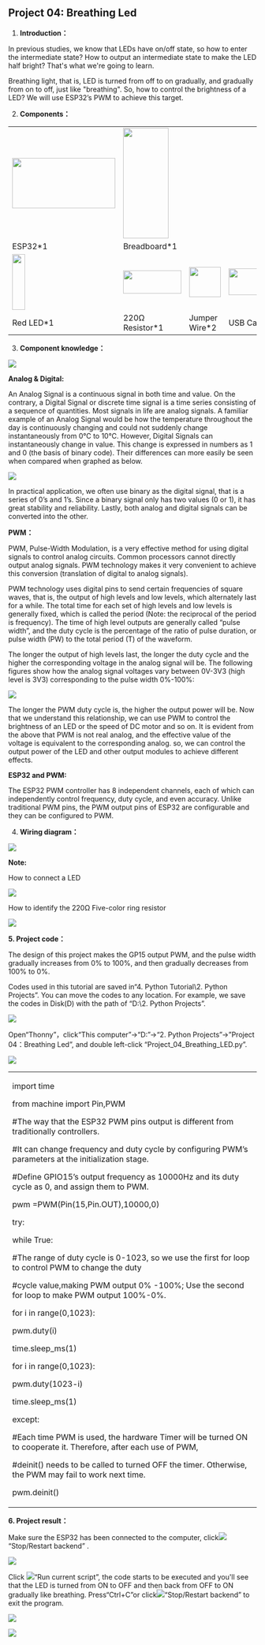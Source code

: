 ## Project 04: Breathing Led

1.  **Introduction：**

In previous studies, we know that LEDs have on/off state, so how to
enter the intermediate state? How to output an intermediate state to
make the LED half bright? That's what we're going to learn.

Breathing light, that is, LED is turned from off to on gradually, and
gradually from on to off, just like "breathing". So, how to control the
brightness of a LED? We will use ESP32’s PWM to achieve this target.

2.  **Components：**

<table>
<tbody>
<tr class="odd">
<td><img src="https://raw.githubusercontent.com/keyestudio/KS5012-Keyestudio-ESP32-Learning-Kit-Basic-Edition-Python/master/media/56053f7126905c6def63919c661d5c0a.jpeg" style="width:2.17847in;height:1.0625in" /></td>
<td><img src="https://raw.githubusercontent.com/keyestudio/KS5012-Keyestudio-ESP32-Learning-Kit-Basic-Edition-Python/master/media/e380dd26e4825be9a768973802a55fe6.png" style="width:0.95208in;height:2.33472in" /></td>
<td></td>
<td></td>
</tr>
<tr class="even">
<td>ESP32*1</td>
<td>Breadboard*1</td>
<td></td>
<td></td>
</tr>
<tr class="odd">
<td><img src="https://raw.githubusercontent.com/keyestudio/KS5012-Keyestudio-ESP32-Learning-Kit-Basic-Edition-Python/master/media/7eb361d680dfa351f07f8527aeb37abd.png" style="width:0.275in;height:1.17361in" /></td>
<td><img src="https://raw.githubusercontent.com/keyestudio/KS5012-Keyestudio-ESP32-Learning-Kit-Basic-Edition-Python/master/media/098a2730d0b0a2a4b2079e0fc87fd38b.png" style="width:1.22639in;height:0.49236in" /></td>
<td><img src="https://raw.githubusercontent.com/keyestudio/KS5012-Keyestudio-ESP32-Learning-Kit-Basic-Edition-Python/master/media/c801a7baee258ff7f5f28ac6e9a7097b.png" style="width:0.66736in;height:0.64097in" /></td>
<td><img src="https://raw.githubusercontent.com/keyestudio/KS5012-Keyestudio-ESP32-Learning-Kit-Basic-Edition-Python/master/media/7dcbd02995be3c142b2f97df7f7c03ce.png" style="width:1.05903in;height:0.56667in" /></td>
</tr>
<tr class="even">
<td>Red LED*1</td>
<td>220Ω Resistor*1</td>
<td>Jumper Wire*2</td>
<td>USB Cable*1</td>
</tr>
</tbody>
</table>

3.  **Component knowledge：**

![](/media/6549bdbfd4e7b6b2b341012105d655e8.png)

**Analog & Digital:**

An Analog Signal is a continuous signal in both time and value. On the
contrary, a Digital Signal or discrete time signal is a time series
consisting of a sequence of quantities. Most signals in life are analog
signals. A familiar example of an Analog Signal would be how the
temperature throughout the day is continuously changing and could not
suddenly change instantaneously from 0℃ to 10℃. However, Digital Signals
can instantaneously change in value. This change is expressed in numbers
as 1 and 0 (the basis of binary code). Their differences can more easily
be seen when compared when graphed as below.

![](/media/4bdf6127e563b453a1fd8953b4ebb277.png)

In practical application, we often use binary as the digital signal,
that is a series of 0’s and 1’s. Since a binary signal only has two
values (0 or 1), it has great stability and reliability. Lastly, both
analog and digital signals can be converted into the other.

**PWM：**

PWM, Pulse-Width Modulation, is a very effective method for using
digital signals to control analog circuits. Common processors cannot
directly output analog signals. PWM technology makes it very convenient
to achieve this conversion (translation of digital to analog signals).

PWM technology uses digital pins to send certain frequencies of square
waves, that is, the output of high levels and low levels, which
alternately last for a while. The total time for each set of high levels
and low levels is generally fixed, which is called the period (Note: the
reciprocal of the period is frequency). The time of high level outputs
are generally called “pulse width”, and the duty cycle is the percentage
of the ratio of pulse duration, or pulse width (PW) to the total period
(T) of the waveform.

The longer the output of high levels last, the longer the duty cycle and
the higher the corresponding voltage in the analog signal will be. The
following figures show how the analog signal voltages vary between
0V-3V3 (high level is 3V3) corresponding to the pulse width 0%-100%:

![](/media/a439e1bd8a4578b43b7188c821d58594.jpeg)

The longer the PWM duty cycle is, the higher the output power will be.
Now that we understand this relationship, we can use PWM to control the
brightness of an LED or the speed of DC motor and so on. It is evident
from the above that PWM is not real analog, and the effective value of
the voltage is equivalent to the corresponding analog. so, we can
control the output power of the LED and other output modules to achieve
different effects.

**ESP32 and PWM:**

The ESP32 PWM controller has 8 independent channels, each of which can
independently control frequency, duty cycle, and even accuracy. Unlike
traditional PWM pins, the PWM output pins of ESP32 are configurable and
they can be configured to PWM.

4.  **Wiring diagram：**

![](/media/0735997593c8858ad6441d8e9867206f.png)

**Note:**

How to connect a LED

![](/media/42ff6f405dfa128593827de5aa03e94b.png)

How to identify the 220Ω Five-color ring resistor

![](/media/55c0199544e9819328f6d5778f10d7d0.png)

**5. Project code：**

The design of this project makes the GP15 output PWM, and the pulse
width gradually increases from 0% to 100%, and then gradually decreases
from 100% to 0%.

Codes used in this tutorial are saved in“4. Python Tutorial\\2. Python
Projects”. You can move the codes to any location. For example, we save
the codes in Disk(D) with the path of “D:\\2. Python Projects”.

![](/media/906b7d4391131929a6b0726f7f5bab30.png)

Open“Thonny”，click“This computer”→“D:”→“2. Python Projects”→”Project
04：Breathing Led”, and double left-click
“Project\_04\_Breathing\_LED.py”.

![](/media/36ed8d4dadbfa227747fb2a2040c1fe6.png)

<table>
<tbody>
<tr class="odd">
<td><p>import time</p>
<p>from machine import Pin,PWM</p>
<p>#The way that the ESP32 PWM pins output is different from traditionally controllers.</p>
<p>#It can change frequency and duty cycle by configuring PWM’s parameters at the initialization stage.</p>
<p>#Define GPIO15’s output frequency as 10000Hz and its duty cycle as 0, and assign them to PWM.</p>
<p>pwm =PWM(Pin(15,Pin.OUT),10000,0)</p>
<p>try:</p>
<p>while True:</p>
<p>#The range of duty cycle is 0-1023, so we use the first for loop to control PWM to change the duty</p>
<p>#cycle value,making PWM output 0% -100%; Use the second for loop to make PWM output 100%-0%.</p>
<p>for i in range(0,1023):</p>
<p>pwm.duty(i)</p>
<p>time.sleep_ms(1)</p>
<p>for i in range(0,1023):</p>
<p>pwm.duty(1023-i)</p>
<p>time.sleep_ms(1)</p>
<p>except:</p>
<p>#Each time PWM is used, the hardware Timer will be turned ON to cooperate it. Therefore, after each use of PWM,</p>
<p>#deinit() needs to be called to turned OFF the timer. Otherwise, the PWM may fail to work next time.</p>
<p>pwm.deinit()</p></td>
</tr>
</tbody>
</table>

**6. Project result：**

Make sure the ESP32 has been connected to the computer,
click![](/media/27451c8a9c13e29d02bc0f5831cfaf1f.png)“Stop/Restart backend” .

![](/media/89485986d9a0a7c5efcfd4b0356440f5.png)

Click ![](/media/da852227207616ccd9aff28f19e02690.png)“Run current script”, the code starts to be
executed and you'll see that the LED is turned from ON to OFF and then
back from OFF to ON gradually like breathing. Press“Ctrl+C”or
click![](/media/27451c8a9c13e29d02bc0f5831cfaf1f.png)“Stop/Restart backend” to exit the program.

![](/media/62c772c3c9dadbfc1b3b720dab647f8e.png)

![](/media/3673c95868f245ee28365de8e51d2ced.png)
